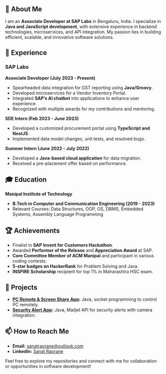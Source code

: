 ## 👋 **About Me**
I am an **Associate Developer at SAP Labs** in Bengaluru, India. I specialize in **Java and JavaScript development**, with extensive experience in backend technologies, microservices, and API integration. My passion lies in building efficient, scalable, and innovative software solutions.

## 💼 **Experience**

### **SAP Labs**
**Associate Developer (July 2023 - Present)**
- Spearheaded data integration for GST reporting using **Java/Groovy**.
- Developed microservices for a Vendor Inventory Portal.
- Integrated **SAP’s AI chatbot** into applications to enhance user experience.
- Recognized with multiple awards for my contributions and mentoring.

**SDE Intern (Feb 2023 - June 2023)**
- Developed a customized procurement portal using **TypeScript and NestJS**.
- Implemented data model changes, unit tests, and resolved bugs.

**Summer Intern (June 2022 - July 2022)**
- Developed a **Java-based cloud application** for data migration.
- Received a pre-placement offer based on performance.

## 🎓 **Education**
**Manipal Institute of Technology**
- **B.Tech in Computer and Communication Engineering (2019 - 2023)**
- Relevant Courses: Data Structures, OOP, OS, DBMS, Embedded Systems, Assembly Language Programming

## 🏆 **Achievements**
- Finalist in **SAP Invent for Customers Hackathon**.
- Awarded **Performer of the Release** and **Appreciation Award** at SAP.
- **Core Committee Member of ACM Manipal** and participant in various coding contests.
- **5-star badges on HackerRank** for Problem Solving and Java.
- **INSPIRE Scholarship** recipient for top 1% in Maharashtra HSC exam.

## 🔧 **Projects**
- **[PC Remote & Screen Share App](https://github.com/sanatRR/PC-remote-Screen-Share):** Java, socket programming to control PC remotely.
- **[Security Alert App](https://github.com/sanatRR/Security-Alert-App-Android):** Java, Mailjet API for security alerts with camera integration.

## 📫 **How to Reach Me**
- **Email:** sanatraorane@outlook.com
- **LinkedIn:** [Sanat Raorane](https://in.linkedin.com/in/sanat-raorane-a0b540190)

Feel free to explore my repositories and connect with me for collaboration or opportunities in software development!
